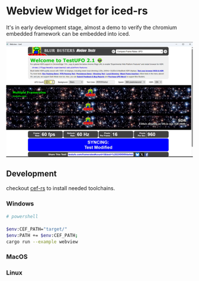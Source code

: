 # Webview Widget for iced-rs

It's in early development stage, almost a demo to verify the chromium embedded framework can be embedded into iced.

<img src="https://github.com/csmoe/iced-webview/blob/main/assets/iced-webview.png?raw=true">

## Development

checkout [cef-rs](https://github.com/tauri-apps/cef-rs) to install needed toolchains.

### Windows

```sh
# powershell

$env:CEF_PATH="target/"
$env:PATH += $env:CEF_PATH;
cargo run --example webview
```

### MacOS

### Linux
